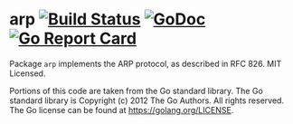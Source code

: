 arp [![Build Status](https://travis-ci.org/mdlayher/arp.svg?branch=master)](https://travis-ci.org/mdlayher/arp) [![GoDoc](https://godoc.org/github.com/mdlayher/arp?status.svg)](https://godoc.org/github.com/mdlayher/arp) [![Go Report Card](https://goreportcard.com/badge/github.com/mdlayher/arp)](https://goreportcard.com/report/github.com/mdlayher/arp)
===

Package `arp` implements the ARP protocol, as described in RFC 826.
MIT Licensed.

Portions of this code are taken from the Go standard library.  The Go
standard library is Copyright (c) 2012 The Go Authors. All rights reserved.
The Go license can be found at https://golang.org/LICENSE.
